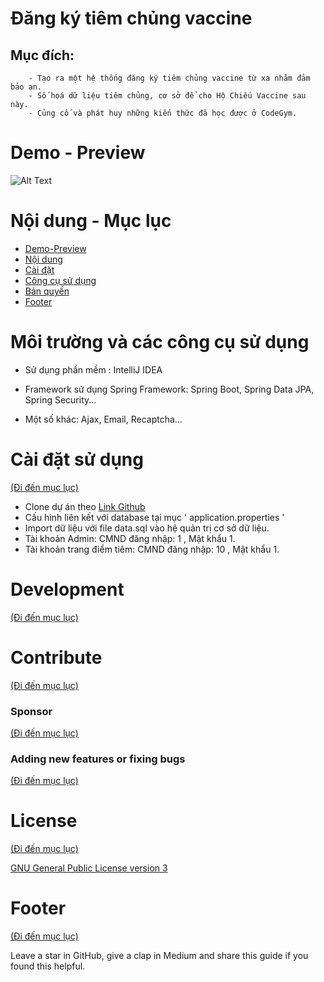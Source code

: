 
# Đăng ký tiêm chủng vaccine

## Mục đích:
        - Tạo ra một hệ thống đăng ký tiêm chủng vaccine từ xa nhằm đảm bảo an.
        - Số hoá dữ liệu tiêm chủng, cơ sở để cho Hộ Chiếu Vaccine sau này.
        - Củng cố và phát huy những kiến thức đã học được ở CodeGym.


# Demo - Preview

![Alt Text](demo.gif)



# Nội dung - Mục lục
- [Demo-Preview](https://github.com/NguyenVanThaiBinh/Project_Vaccine_Module_5/edit/master/README.md#L13)
- [Nội dung](https://github.com/NguyenVanThaiBinh/Project_Vaccine_Module_5/edit/master/README.md#L22)
- [Cài đặt ](https://github.com/NguyenVanThaiBinh/Project_Vaccine_Module_5/edit/master/README.md#L3)
- [Công cụ sử dụng](https://github.com/NguyenVanThaiBinh/Project_Vaccine_Module_5/edit/master/README.md#L3)
- [Bản quyền](https://github.com/NguyenVanThaiBinh/Project_Vaccine_Module_5/edit/master/README.md#L3)
- [Footer](#footer)

# Môi trường và các công cụ sử dụng


- Sử dụng phần mềm : IntelliJ IDEA

- Framework sử dụng Spring Framework: Spring Boot, Spring Data JPA, Spring Security...

- Một số khác: Ajax, Email, Recaptcha...
# Cài đặt sử dụng
[(Đi đến mục lục)](https://github.com/NguyenVanThaiBinh/Learn_Readme/blob/master/README.md#n%E1%BB%99i-dung---m%E1%BB%A5c-l%E1%BB%A5c)


 - Clone dự án theo  [Link Github](https://github.com/NguyenVanThaiBinh/Project_Vaccine_Module_5.git)
 - Cấu hình liên kết với database tại mục ' application.properties '
 - Import dữ liệu với file data.sql vào hệ quản trị cơ sở dữ liệu.
 - Tài khoản Admin: CMND đăng nhập: 1 , Mật khẩu 1.
 - Tài khoản trang điểm tiêm: CMND đăng nhập: 10 , Mật khẩu 1.

# Development
[(Đi đến mục lục)](https://github.com/NguyenVanThaiBinh/Learn_Readme/blob/master/README.md#n%E1%BB%99i-dung---m%E1%BB%A5c-l%E1%BB%A5c)

<!-- This is the place where you give instructions to developers on how to modify the code.

You could give **instructions in depth** of **how the code works** and how everything is put together.

You could also give specific instructions to how they can setup their development environment.

Ideally, you should keep the README simple. If you need to add more complex explanations, use a wiki. Check out [this wiki](https://github.com/navendu-pottekkat/nsfw-filter/wiki) for inspiration. -->

# Contribute
[(Đi đến mục lục)](https://github.com/NguyenVanThaiBinh/Learn_Readme/blob/master/README.md#n%E1%BB%99i-dung---m%E1%BB%A5c-l%E1%BB%A5c)

<!-- This is where you can let people know how they can **contribute** to your project. Some of the ways are given below.

Also this shows how you can add subsections within a section. -->

### Sponsor
[(Đi đến mục lục)](https://github.com/NguyenVanThaiBinh/Project_Vaccine_Module_5/blob/master/README.md#n%E1%BB%99i-dung)

<!-- Your project is gaining traction and it is being used by thousands of people(***with this README there will be even more***). Now it would be a good time to look for people or organisations to sponsor your project. This could be because you are not generating any revenue from your project and you require money for keeping the project alive.

You could add how people can sponsor your project in this section. Add your patreon or GitHub sponsor link here for easy access.

A good idea is to also display the sponsors with their organisation logos or badges to show them your love!(*Someday I will get a sponsor and I can show my love*) -->

### Adding new features or fixing bugs
[(Đi đến mục lục)](https://github.com/NguyenVanThaiBinh/Learn_Readme/blob/master/README.md#n%E1%BB%99i-dung)

<!-- This is to give people an idea how they can raise issues or feature requests in your projects. 

You could also give guidelines for submitting and issue or a pull request to your project.

Personally and by standard, you should use a [issue template](https://github.com/navendu-pottekkat/nsfw-filter/blob/master/ISSUE_TEMPLATE.md) and a [pull request template](https://github.com/navendu-pottekkat/nsfw-filter/blob/master/PULL_REQ_TEMPLATE.md)(click for examples) so that when a user opens a new issue they could easily format it as per your project guidelines.

You could also add contact details for people to get in touch with you regarding your project. -->

# License
[(Đi đến mục lục)](https://github.com/NguyenVanThaiBinh/Learn_Readme/blob/master/README.md#n%E1%BB%99i-dung---m%E1%BB%A5c-l%E1%BB%A5c)

<!-- Adding the license to README is a good practice so that people can easily refer to it.

Make sure you have added a LICENSE file in your project folder. **Shortcut:** Click add new file in your root of your repo in GitHub > Set file name to LICENSE > GitHub shows LICENSE templates > Choose the one that best suits your project!

I personally add the name of the license and provide a link to it like below. -->

[GNU General Public License version 3](https://opensource.org/licenses/GPL-3.0)

# Footer
 [(Đi đến mục lục)](https://github.com/NguyenVanThaiBinh/Learn_Readme/blob/master/README.md#n%E1%BB%99i-dung---m%E1%BB%A5c-l%E1%BB%A5c) 

<!-- Let's also add a footer because I love footers and also you **can** use this to convey important info.

Let's make it an image because by now you have realised that multimedia in images == cool(*please notice the subtle programming joke). -->

Leave a star in GitHub, give a clap in Medium and share this guide if you found this helpful.

<!-- Add the footer here -->

<!-- ![Footer](https://github.com/navendu-pottekkat/awesome-readme/blob/master/fooooooter.png) -->
